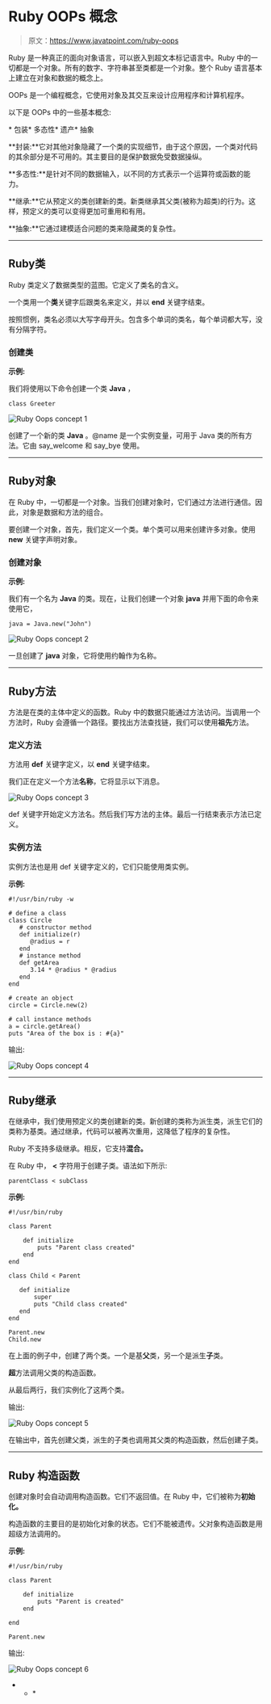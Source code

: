 # Ruby OOPs 概念

> 原文：<https://www.javatpoint.com/ruby-oops>

Ruby 是一种真正的面向对象语言，可以嵌入到超文本标记语言中。Ruby 中的一切都是一个对象。所有的数字、字符串甚至类都是一个对象。整个 Ruby 语言基本上建立在对象和数据的概念上。

OOPs 是一个编程概念，它使用对象及其交互来设计应用程序和计算机程序。

以下是 OOPs 中的一些基本概念:

<ulclass>*   包装*   多态性*   遗产*   抽象

**封装:**它对其他对象隐藏了一个类的实现细节，由于这个原因，一个类对代码的其余部分是不可用的。其主要目的是保护数据免受数据操纵。

**多态性:**是针对不同的数据输入，以不同的方式表示一个运算符或函数的能力。

**继承:**它从预定义的类创建新的类。新类继承其父类(被称为超类)的行为。这样，预定义的类可以变得更加可重用和有用。

**抽象:**它通过建模适合问题的类来隐藏类的复杂性。

* * *

## Ruby类

Ruby 类定义了数据类型的蓝图。它定义了类名的含义。

一个类用一个**类**关键字后跟类名来定义，并以 **end** 关键字结束。

按照惯例，类名必须以大写字母开头。包含多个单词的类名，每个单词都大写，没有分隔字符。

### 创建类

**示例:**

我们将使用以下命令创建一个类 **Java** ，

```
class Greeter

```

![Ruby Oops concept 1](img/fe8e80919986f2846dd4aeb42ec5b771.png)

创建了一个新的类 **Java** 。@name 是一个实例变量，可用于 Java 类的所有方法。它由 say_welcome 和 say_bye 使用。

* * *

## Ruby对象

在 Ruby 中，一切都是一个对象。当我们创建对象时，它们通过方法进行通信。因此，对象是数据和方法的组合。

要创建一个对象，首先，我们定义一个类。单个类可以用来创建许多对象。使用 **new** 关键字声明对象。

### 创建对象

**示例:**

我们有一个名为 **Java** 的类。现在，让我们创建一个对象 **java** 并用下面的命令来使用它，

```
java = Java.new("John")

```

![Ruby Oops concept 2](img/756e28af19f69b102eb863002484250d.png)

一旦创建了 **java** 对象，它将使用约翰作为名称。

* * *

## Ruby方法

方法是在类的主体中定义的函数。Ruby 中的数据只能通过方法访问。当调用一个方法时，Ruby 会遵循一个路径。要找出方法查找链，我们可以使用**祖先**方法。

### 定义方法

方法用 **def** 关键字定义，以 **end** 关键字结束。

我们正在定义一个方法**名称**，它将显示以下消息。

![Ruby Oops concept 3](img/f03ac866a6ee674af1d26eb38b40bf06.png)

def 关键字开始定义方法名。然后我们写方法的主体。最后一行结束表示方法已定义。

### 实例方法

实例方法也是用 def 关键字定义的，它们只能使用类实例。

**示例:**

```
#!/usr/bin/ruby -w 

# define a class 
class Circle 
   # constructor method 
   def initialize(r) 
      @radius = r 
   end 
   # instance method 
   def getArea 
      3.14 * @radius * @radius 
   end 
end 

# create an object 
circle = Circle.new(2) 

# call instance methods 
a = circle.getArea() 
puts "Area of the box is : #{a}"

```

输出:

![Ruby Oops concept 4](img/ad597dc9bd4b65aade63067cb123d877.png)

* * *

## Ruby继承

在继承中，我们使用预定义的类创建新的类。新创建的类称为派生类，派生它们的类称为基类。通过继承，代码可以被再次重用，这降低了程序的复杂性。

Ruby 不支持多级继承。相反，它支持**混合。**

在 Ruby 中， **<** 字符用于创建子类。语法如下所示:

```
parentClass < subClass

```

**示例:**

```
#!/usr/bin/ruby 

class Parent 

    def initialize 
        puts "Parent class created" 
    end 
end 

class Child < Parent 

   def initialize 
       super 
       puts "Child class created" 
   end 
end 

Parent.new 
Child.new

```

在上面的例子中，创建了两个类。一个是基**父**类，另一个是派生**子**类。

**超**方法调用父类的构造函数。

从最后两行，我们实例化了这两个类。

输出:

![Ruby Oops concept 5](img/da6d242cf0904c71f9855fdf7069fe27.png)

在输出中，首先创建父类，派生的子类也调用其父类的构造函数，然后创建子类。

* * *

## Ruby 构造函数

创建对象时会自动调用构造函数。它们不返回值。在 Ruby 中，它们被称为**初始化。**

构造函数的主要目的是初始化对象的状态。它们不能被遗传。父对象构造函数是用超级方法调用的。

**示例:**

```
#!/usr/bin/ruby 

class Parent 

    def initialize 
        puts "Parent is created" 
    end 

end 

Parent.new 

```

输出:

![Ruby Oops concept 6](img/14381042820b53f3e378298897359f28.png)

* * *</ulclass>